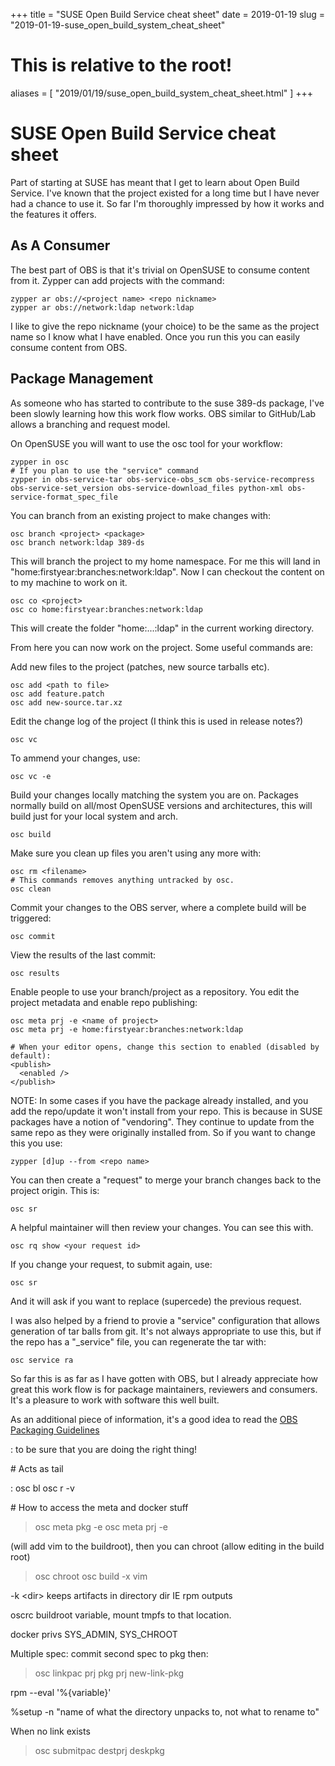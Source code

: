 +++
title = "SUSE Open Build Service cheat sheet"
date = 2019-01-19
slug = "2019-01-19-suse_open_build_system_cheat_sheet"
# This is relative to the root!
aliases = [ "2019/01/19/suse_open_build_system_cheat_sheet.html" ]
+++
# SUSE Open Build Service cheat sheet

Part of starting at SUSE has meant that I get to learn about Open Build
Service. I\'ve known that the project existed for a long time but I have
never had a chance to use it. So far I\'m thoroughly impressed by how it
works and the features it offers.

## As A Consumer

The best part of OBS is that it\'s trivial on OpenSUSE to consume
content from it. Zypper can add projects with the command:

    zypper ar obs://<project name> <repo nickname>
    zypper ar obs://network:ldap network:ldap

I like to give the repo nickname (your choice) to be the same as the
project name so I know what I have enabled. Once you run this you can
easily consume content from OBS.

## Package Management

As someone who has started to contribute to the suse 389-ds package,
I\'ve been slowly learning how this work flow works. OBS similar to
GitHub/Lab allows a branching and request model.

On OpenSUSE you will want to use the osc tool for your workflow:

    zypper in osc
    # If you plan to use the "service" command
    zypper in obs-service-tar obs-service-obs_scm obs-service-recompress obs-service-set_version obs-service-download_files python-xml obs-service-format_spec_file

You can branch from an existing project to make changes with:

    osc branch <project> <package>
    osc branch network:ldap 389-ds

This will branch the project to my home namespace. For me this will land
in \"home:firstyear:branches:network:ldap\". Now I can checkout the
content on to my machine to work on it.

    osc co <project>
    osc co home:firstyear:branches:network:ldap

This will create the folder \"home:\...:ldap\" in the current working
directory.

From here you can now work on the project. Some useful commands are:

Add new files to the project (patches, new source tarballs etc).

    osc add <path to file>
    osc add feature.patch
    osc add new-source.tar.xz

Edit the change log of the project (I think this is used in release
notes?)

    osc vc

To ammend your changes, use:

    osc vc -e

Build your changes locally matching the system you are on. Packages
normally build on all/most OpenSUSE versions and architectures, this
will build just for your local system and arch.

    osc build

Make sure you clean up files you aren\'t using any more with:

    osc rm <filename>
    # This commands removes anything untracked by osc.
    osc clean

Commit your changes to the OBS server, where a complete build will be
triggered:

    osc commit

View the results of the last commit:

    osc results

Enable people to use your branch/project as a repository. You edit the
project metadata and enable repo publishing:

    osc meta prj -e <name of project>
    osc meta prj -e home:firstyear:branches:network:ldap

    # When your editor opens, change this section to enabled (disabled by default):
    <publish>
      <enabled />
    </publish>

NOTE: In some cases if you have the package already installed, and you
add the repo/update it won\'t install from your repo. This is because in
SUSE packages have a notion of \"vendoring\". They continue to update
from the same repo as they were originally installed from. So if you
want to change this you use:

    zypper [d]up --from <repo name>

You can then create a \"request\" to merge your branch changes back to
the project origin. This is:

    osc sr

A helpful maintainer will then review your changes. You can see this
with.

    osc rq show <your request id>

If you change your request, to submit again, use:

    osc sr

And it will ask if you want to replace (supercede) the previous request.

I was also helped by a friend to provie a \"service\" configuration that
allows generation of tar balls from git. It\'s not always appropriate to
use this, but if the repo has a \"\_service\" file, you can regenerate
the tar with:

    osc service ra

So far this is as far as I have gotten with OBS, but I already
appreciate how great this work flow is for package maintainers,
reviewers and consumers. It\'s a pleasure to work with software this
well built.

As an additional piece of information, it\'s a good idea to read the [OBS Packaging Guidelines](https://en.opensuse.org/openSUSE:Packaging_Patches_guidelines)

:   to be sure that you are doing the right thing!

\# Acts as tail

:   osc bl osc r -v

\# How to access the meta and docker stuff

> osc meta pkg -e osc meta prj -e

(will add vim to the buildroot), then you can chroot (allow editing in
the build root)

> osc chroot osc build -x vim

-k \<dir\> keeps artifacts in directory dir IE rpm outputs

oscrc buildroot variable, mount tmpfs to that location.

docker privs SYS_ADMIN, SYS_CHROOT

Multiple spec: commit second spec to pkg then:

> osc linkpac prj pkg prj new-link-pkg

rpm \--eval \'%{variable}\'

%setup -n \"name of what the directory unpacks to, not what to rename
to\"

When no link exists

> osc submitpac destprj deskpkg

